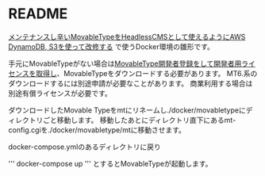 # README

[メンテナンスし辛いMovableTypeをHeadlessCMSとして使えるようにAWS DynamoDB, S3を使って改修する](https://zenn.dev/articles/93a1aab214108c)
で使うDocker環境の雛形です。


手元にMovableTypeがない場合は[MovableType開発者登録をして開発者用ライセンスを取得し](https://www.sixapart.jp/inquiry/movabletype/developer.html)、MovableTypeをダウンロードする必要があります。
MT6.系のダウンロードするには別途申請が必要なことがあります。
商業利用する場合は別途有償ライセンスが必要です。

ダウンロードしたMovable Typeをmtにリネームし./docker/movabletypeにディレクトリごと移動します。
移動したあとにディレクトリ直下にあるmt-config.cgiを./docker/movabletype/mtに移動させます。

docker-compose.ymlのあるディレクトリに戻り

'''
docker-compose up 
'''
とするとMovableTypeが起動します。